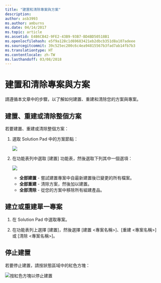 ```yaml
---
title: "建置和清除專案與方案"
description: 
author: asb3993
ms.author: amburns
ms.date: 04/14/2017
ms.topic: article
ms.assetid: E4B6CB42-9FE2-43B9-93B7-BD4BD50518B1
ms.openlocfilehash: e5f9a128c1d69683421eb2dbcb351d8a107adeee
ms.sourcegitcommit: 39c525ec200c6c4ea94815567b3fad7ab14fb7b3
ms.translationtype: HT
ms.contentlocale: zh-TW
ms.lasthandoff: 03/08/2018
---
```

# <a name="building-and-cleaning-projects-and-solutions"></a>建置和清除專案與方案

請遵循本文章中的步驟，以了解如何建置、重建和清除您的方案與專案。

## <a name="to-build-rebuild-or-clean-an-entire-solution"></a>建置、重建或清除整個方案

若要建置、重建或清除整個方案：

1. 選取 Solution Pad 中的方案節點：

    ![](media/compiling-and-building-image1.png)

2. 在功能表列中選取 [建置] 功能表，然後選取下列其中一個選項：

    ![](media/compiling-and-building-image2.png)

    * **全部建置** - 嘗試建置專案中自最新建置後已變更的所有檔案。
    * **全部重建** - 清除方案，然後加以建置。
    * **全部清除** - 從您的方案中移除所有組建產品。



## <a name="to-build-or-rebuild-a-single-project"></a>建立或重建單一專案

1. 在 Solution Pad 中選取專案。

2. 在功能表列上選擇 [建置]，然後選擇 [建置 <專案名稱>]、[重建 <專案名稱>] 或 [清除 <專案名稱>]。


## <a name="to-stop-a-build"></a>停止建置

若要停止建置，請按狀態區域中的紅色方塊：

 ![按紅色方塊以停止建置](media/compiling-and-building-image3.png)